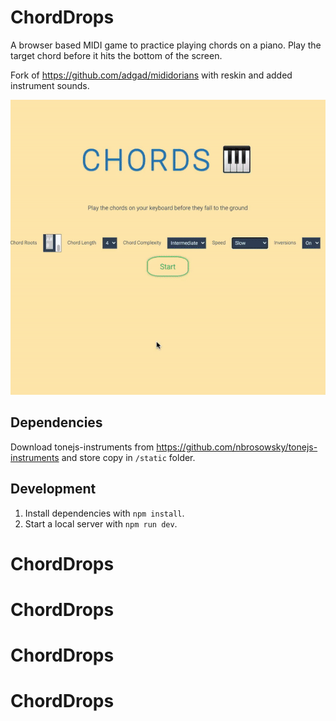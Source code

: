 # ChordDrops

A browser based MIDI game to practice playing chords on a piano. Play the target chord before it hits the bottom of the screen.

Fork of https://github.com/adgad/mididorians with reskin and added instrument sounds.

![Alt text](./gameplay.gif?raw=true "Gameplay")

## Dependencies

Download tonejs-instruments from https://github.com/nbrosowsky/tonejs-instruments and store copy in `/static` folder.

## Development

1. Install dependencies with `npm install`.
2. Start a local server with `npm run dev`.
# ChordDrops
# ChordDrops
# ChordDrops
# ChordDrops
